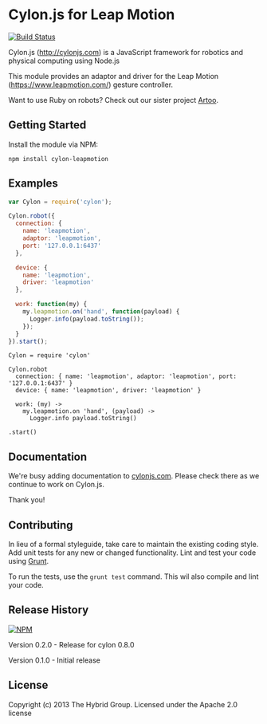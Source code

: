 # Cylon.js for Leap Motion

[![Build Status](https://secure.travis-ci.org/hybridgroup/cylon-leapmotion.png?branch=master)](http://travis-ci.org/hybridgroup/cylon-leapmotion)

Cylon.js (http://cylonjs.com) is a JavaScript framework for robotics and physical computing using Node.js

This module provides an adaptor and driver for the Leap Motion (https://www.leapmotion.com/) gesture controller.

Want to use Ruby on robots? Check out our sister project [Artoo](http://artoo.io).

## Getting Started

Install the module via NPM:

    npm install cylon-leapmotion

## Examples

```javascript
var Cylon = require('cylon');

Cylon.robot({
  connection: {
    name: 'leapmotion',
    adaptor: 'leapmotion',
    port: '127.0.0.1:6437'
  },

  device: {
    name: 'leapmotion',
    driver: 'leapmotion'
  },

  work: function(my) {
    my.leapmotion.on('hand', function(payload) {
      Logger.info(payload.toString());
    });
  }
}).start();

```

```coffee-script
Cylon = require 'cylon'

Cylon.robot
  connection: { name: 'leapmotion', adaptor: 'leapmotion', port: '127.0.0.1:6437' }
  device: { name: 'leapmotion', driver: 'leapmotion' }

  work: (my) ->
    my.leapmotion.on 'hand', (payload) ->
      Logger.info payload.toString()

.start()
```

## Documentation

We're busy adding documentation to [cylonjs.com](http://cylonjs.com). Please check there as we continue to work on Cylon.js.

Thank you!

## Contributing

In lieu of a formal styleguide, take care to maintain the existing coding style. Add unit tests for any new or changed functionality. Lint and test your code using [Grunt](http://gruntjs.com/).

To run the tests, use the `grunt test` command. This wil also compile and lint your code.

## Release History

[![NPM](https://nodei.co/npm/cylon-leapmotion.png?compact=true)](https://nodei.co/npm/cylon-leapmotion/)

Version 0.2.0 - Release for cylon 0.8.0

Version 0.1.0 - Initial release

## License

Copyright (c) 2013 The Hybrid Group. Licensed under the Apache 2.0 license
